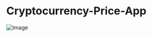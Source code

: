 # Cryptocurrency-Price-App

![Image](https://user-images.githubusercontent.com/108759490/189020649-576976fb-d25b-4ac0-9a42-d4fe5f7b843b.png)
